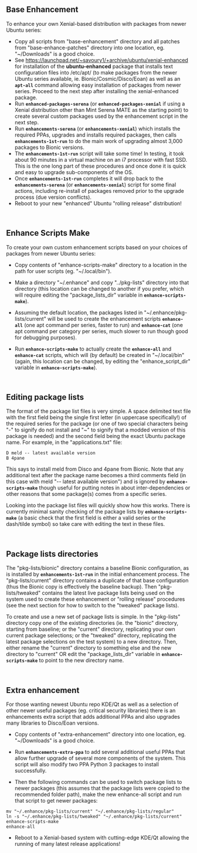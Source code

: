 ## Base Enhancement

To enhance your own Xenial-based distribution with packages from newer Ubuntu series:

* Copy all scripts from "base-enhancement" directory and all patches from "base-enhance-patches" directory into one location, eg. "~/Downloads" is a good choice.
* See https://launchpad.net/~savoury1/+archive/ubuntu/xenial-enhanced for installation of the **ubuntu-enhanced** package that installs text configuration files into /etc/apt/ (to make packages from the newer Ubuntu series available, ie. Bionic/Cosmic/Disco/Eoan) as well as an **`apt-all`** command allowing easy installation of packages from newer series. Proceed to the next step after installing the xenial-enhanced package.
* Run **`enhanced-packages-serena`** (or **`enhanced-packages-xenial`** if using a Xenial distribution other than Mint Serena MATE as the starting point) to create several custom packages used by the enhancement script in the next step.
* Run **`enhancements-serena`** (or **`enhancements-xenial`**) which installs the required PPAs, upgrades and installs required packages, then calls **`enhancements-1st-run`** to do the main work of upgrading almost 3,000 packages to Bionic versions.
* The **`enhancements-1st-run`** script will take some time! In testing, it took about 90 minutes in a virtual machine on an i7 processor with fast SSD. This is the one long part of these procedures and once done it is quick and easy to upgrade sub-components of the OS.
* Once **`enhancements-1st-run`** completes it will drop back to the **`enhancements-serena`** (or **`enhancements-xenial`**) script for some final actions, including re-install of packages removed prior to the upgrade process (due version conflicts).
* Reboot to your new "enhanced" Ubuntu "rolling release" distribution!

&nbsp;

## Enhance Scripts Make

To create your own custom enhancement scripts based on your choices of packages from newer Ubuntu series:

* Copy contents of "enhance-scripts-make" directory to a location in the path for user scripts (eg. "~/.local/bin").

* Make a directory "~/.enhance" and copy "../pkg-lists" directory into that directory (this location can be changed to another if you prefer, which will require editing the "package_lists_dir" variable in **`enhance-scripts-make`**).

* Assuming the default location, the packages listed in "~/.enhance/pkg-lists/current" will be used to create the enhancement scripts **`enhance-all`** (one apt command per series, faster to run) and **`enhance-cat`** (one apt command per category per series, much slower to run though good for debugging purposes).

* Run **`enhance-scripts-make`** to actually create the **`enhance-all`** and **`enhance-cat`** scripts, which will (by default) be created in "~/.local/bin" (again, this location can be changed, by editing the "enhance_script_dir" variable in **`enhance-scripts-make`**).

&nbsp;

## Editing package lists

The format of the package list files is very simple. A space delimited text file with the first field being the single first letter (in uppercase specifically!) of the required series for the package (or one of two special characters being "-" to signify do not install and "~" to signify that a modded version of this package is needed) and the second field being the exact Ubuntu package name. For example, in the "applications.txt" file:
```
D meld -- latest available version
B 4pane
```
This says to install meld from Disco and 4pane from Bionic. Note that any additional text after the package name becomes a third comments field (in this case with meld "-- latest available version") and is ignored by **`enhance-scripts-make`** though useful for putting notes in about inter-dependencies or other reasons that some package(s) comes from a specific series.

Looking into the package list files will quickly show how this works. There is currently minimal sanity checking of the package lists by **`enhance-scripts-make`** (a basic check that the first field is either a valid series or the dash/tilde symbol) so take care with editing the text in these files.

&nbsp;

## Package lists directories

The "pkg-lists/bionic" directory contains a baseline Bionic configuration, as is installed by **`enhancements-1st-run`** in the initial enhancement process. The "pkg-lists/current" directory contains a duplicate of that base configuration (thus the Bionic copy is effectively the baseline backup). Then "pkg-lists/tweaked" contains the latest live package lists being used on the system used to create these enhancement or "rolling release" procedures (see the next section for how to switch to the "tweaked" package lists).

To create and use a new set of package lists is simple. In the "pkg-lists" directory copy one of the existing directories (ie. the "bionic" directory, starting from baseline; or the "current" directory, replicating your own current package selections; or the "tweaked" directory, replicating the latest package selections on the test system) to a new directory. Then, either rename the "current" directory to something else and the new directory to "current" OR edit the "package_lists_dir" variable in **`enhance-scripts-make`** to point to the new directory name.

&nbsp;

## Extra enhancement

For those wanting newest Ubuntu repo KDE/Qt as well as a selection of other newer useful packages (eg. critical security libraries) there is an enhancements extra script that adds additional PPAs and also upgrades many libraries to Disco/Eoan versions.

* Copy contents of "extra-enhancement" directory into one location, eg. "~/Downloads" is a good choice.

* Run **`enhancements-extra-ppa`** to add several additional useful PPAs that allow further upgrade of several more components of the system. This script will also modify two PPA Python 3 packages to install successfully.

* Then the following commands can be used to switch package lists to newer packages (this assumes that the package lists were copied to the recommended folder path), make the new enhance-all script and run that script to get newer packages:

```
mv "~/.enhance/pkg-lists/current" "~/.enhance/pkg-lists/regular"
ln -s "~/.enhance/pkg-lists/tweaked" "~/.enhance/pkg-lists/current"
enhance-scripts-make
enhance-all

```
* Reboot to a Xenial-based system with cutting-edge KDE/Qt allowing the running of many latest release applications!

